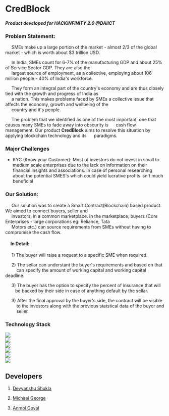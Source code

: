 # CredBlock

#### **_Product developed for HACKINFINITY 2.0 @DAIICT_**

### **Problem Statement:**

&nbsp;&nbsp;&nbsp;&nbsp; SMEs make up a large portion of the market - almost 2/3 of the global market - which is worth about \$3 trillion USD.<br/>

&nbsp;&nbsp;&nbsp;&nbsp; In India, SMEs count for 6-7% of the manufacturing GDP and about 25% of Service Sector GDP. They are also the<br/> &nbsp;&nbsp;&nbsp;&nbsp; largest source of employment, as a collective, employing about 106 million people - 40% of India's workforce.

&nbsp;&nbsp;&nbsp;&nbsp; They form an integral part of the country's economy and are thus closely tied with the growth and progress of India as<br/> &nbsp;&nbsp;&nbsp;&nbsp; a  nation. This makes problems faced by SMEs a collective issue that affects the economy, growth and wellbeing of the <br/> &nbsp;&nbsp;&nbsp;&nbsp; country and it's people.<br/>

&nbsp;&nbsp;&nbsp;&nbsp; The problem that we identified as one of the most important, one that causes many SMEs to fade away into obscurity is &nbsp;&nbsp;&nbsp;&nbsp; cash flow management. Our product **CredBlock** aims to resolve this situation by applying blockchain technology and its &nbsp;&nbsp;&nbsp;&nbsp; paradigms.

### Major Challenges 

 - KYC (Know your Customer): Most of investors do not invest in small to medium scale enterprises
        due to the lack on information on their financial insights and associations. In case of personal 
        researching about the potential SMES's which could yield lucrative profits isn't much beneficial  

### **Our Solution:**
&nbsp;&nbsp;&nbsp;&nbsp; Our solution was to create a Smart Contract(Blockchain) based product. We aimed to connect buyers, seller and<br/>
&nbsp;&nbsp;&nbsp;&nbsp; investors, in a common marketplace. In the marketplace, buyers (Core Enterprises - large corporations eg: Reliance, Tata<br/> &nbsp;&nbsp;&nbsp;&nbsp; Motors etc.) can source requirements from SMEs without having to compromise the cash flow.

#### &nbsp;&nbsp;&nbsp;&nbsp; In Detail:
&nbsp;&nbsp;&nbsp;&nbsp; 1) The buyer will raise a request to a specific SME when required.<br/>

&nbsp;&nbsp;&nbsp;&nbsp; 2)  The sellar can understant the buyer's requirements and  based on that &nbsp;&nbsp;&nbsp;&nbsp;&nbsp;&nbsp;&nbsp;&nbsp;&nbsp;can specify the amount of  working capital and working capital deadline. <br>

&nbsp;&nbsp;&nbsp;&nbsp; 3) The buyer has the option to specify the percent of insurance that will &nbsp;&nbsp;&nbsp;&nbsp;&nbsp;&nbsp;&nbsp;&nbsp;be backed by their side in case of anything default by the sellar.

&nbsp;&nbsp;&nbsp;&nbsp; 3) After the final approval by the buyer's side, the contract will be visible &nbsp;&nbsp;&nbsp;&nbsp;&nbsp;&nbsp;&nbsp;&nbsp;&nbsp;to the investors along with the previous statstical data of the buyer and &nbsp;&nbsp;&nbsp;&nbsp;&nbsp;&nbsp;&nbsp;&nbsp;&nbsp;seller. 
### **Technology Stack**

![](https://github.com/Parizval/daiict/tree/master/static/img/python.png)  
![](https://github.com/Parizval/daiict/tree/master/static/img/javascript.png)  
![](https://github.com/Parizval/daiict/tree/master/static/img/browser.png)  
![](https://github.com/Parizval/daiict/tree/master/static/img/bootstrap.jpg)  
![](https://github.com/Parizval/daiict/tree/master/static/img/MongoDb.png)  
![](https://github.com/Parizval/daiict/tree/master/static/img/connection.png)

## **Developers**

1. [Devyanshu Shukla](https://github.com/Devyanshu)

2. [Michael George](https://github.com/mg4603)

3. [Anmol Goyal](https://github.com/Parizval)
